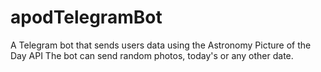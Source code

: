 # apodTelegramBot
A Telegram bot that sends users data using the Astronomy Picture of the Day API
The bot can send random photos, today's or any other date.
